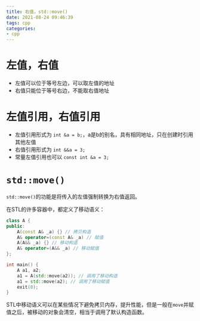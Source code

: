 ```yaml
---
title: 右值，std::move()
date: 2021-08-24 09:46:39
tags: cpp
categories:
- cpp
---
```

# 左值，右值
- 左值可以位于等号左边，可以取左值的地址
- 右值只能位于等号右边，不能取右值地址

# 左值引用，右值引用
- 左值引用形式为 `int &a = b;`，a是b的别名，具有相同地址，只在创建时引用其他左值
- 右值引用形式为 `int &&a = 3;`
- 常量左值引用也可以 `const int &a = 3;`

# `std::move()`
`std::move()`的功能是将传入的左值强制转换为右值返回。

在STL的许多容器中，都定义了移动语义：
```cpp
class A {
public:
    A(const A& _a) {} // 拷贝构造
    A& operator=(const A& _a) // 赋值
    A(A&& _a) {} // 移动构造
    A& operator=(A&& _a) // 移动赋值
};

int main() {
    A a1, a2;
    a1 = A(std::move(a2)); // 调用了移动构造
    a1 = std::move(a2); // 调用了移动赋值
    exit(0);
}
```
STL中移动语义可以在某些情况下避免拷贝内存，提升性能，但是一般在`move`并赋值之后，被移动的对象会清空，相当于调用了默认构造函数。
 